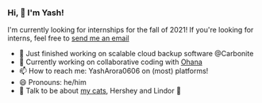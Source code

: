 ### Hi, 👋 I'm Yash!

I'm currently looking for internships for the fall of 2021! If you're looking for interns, feel free to [send me an email](mailto:yasharora0606@gmail.com)

- 🔭 Just finished working on scalable cloud backup software @Carbonite
- 🌱 Currently working on collaborative coding with [Ohana](http://itsohana.com/)
- 📫 How to reach me: YashArora0606 on (most) platforms!
- 😄 Pronouns: he/him
- 💬 Talk to be about [my cats](http://yasharora.com/cats.png), Hershey and Lindor 💖

<!--
**YashArora0606/YashArora0606** is a ✨ _special_ ✨ repository because its `README.md` (this file) appears on your GitHub profile.

Here are some ideas to get you started:

- 🔭 I’m currently working on ...
- 🌱 I’m currently learning ...
- 👯 I’m looking to collaborate on ...
- 🤔 I’m looking for help with ...
- 💬 Ask me about ...
- 📫 How to reach me: ...
- 😄 Pronouns: ...
- ⚡ Fun fact: ...
-->
